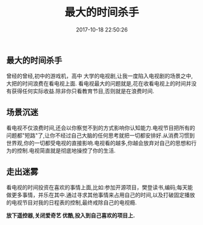 ﻿---
title: 最大的时间杀手
date: 2017-10-18 22:50:26
tags:
	职场故事

---

## 最大的时间杀手

 曾经的曾经,初中的游戏机，高中 大学的电视剧,让我一度陷入电视剧的场景之中,大把的时间浪费在看电视上面. 看电视最大的问题就是,花在收看电视上的时间并没有获得任何实际收益.除非你只看教育节目,否则就是在浪费时间. 

 <!-- more -->

 ## 场景沉迷

 看电视不仅浪费时间,还会以你察觉不到的方式影响你认知能力.电视节目把所有的问题都"短路"了,让你不经过自己大脑的任何思考就把一切都安排好.从消费习惯到世界观,你的一切都受电视的直接影响.电视看的越多,你越会放弃对自己的思想和行为的控制.电视简直就是彻底地操控了你的生活.

 ## 走出迷雾

看电视的时间投资在喜欢的事情上面,比如:参加开源项目，樊登读书,编码;每天能做更多事情，并乐在其中.通过寻求其他事情来占用自己的时间,以及打破固定播放的电视节目对我的日程表的控制,最终戒除自己的电视瘾. 

**放下遥控器,关闭爱奇艺 优酷,投入到自己喜欢的项目上.**



